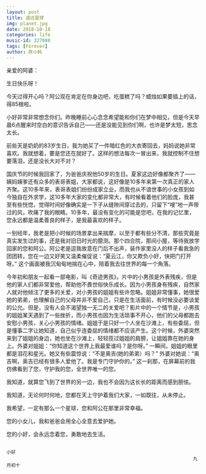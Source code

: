 ```yaml
---
layout: post
title: 遥远星球
img: planet.jpg
date: 2018-10-18
categories: life
music-id: 327088
tags: [Forever]
author: 陈小耗
---
```


亲爱的阿婆：

  生日快乐呀！

  今天过得开心吗？阿公现在肯定在你身边吧，吃蛋糕了吗？蜡烛如果要插上的话，得85根啦。

  小好非常非常想念你们。昨晚睡前心心念念希望能和你们在梦中相见，但是今天早晨6点醒来时空白的意识告诉自己——还是没能见到你们啊，也许是梦太短，思念太长。

  前些天是奶奶的83岁生日，我为她买了一件暗红色的大衣寄回去，妈妈说她非常喜欢。我就想着，要是您还在就好了。这样的想法每次一冒出来，我就控制不住想要落泪，还是没长大对不对？

  国庆节的时候我回家了，为爸爸庆祝他50岁的生日。夏家这边好像都聚齐了——姨妈姨爹还有众多的表哥表姐，大家都说，这好像是10多年来第一次真正的家人齐聚。这10多年来，表哥表姐们纷纷成家立业，而我也从不谙世事的小女孩到如今独自在外求学，这10多年大家的变化都非常大，有时候看着他们的脸庞，我甚至有些恍惚，觉得时间好像确实是一下子从缝隙间穿过去的，只留下“嗖”地一声带过的风，吹痛了我的眼睛。10多年，最没有变化的可能是您吧，在我的记忆里，您永远都是温柔善良的样子，是我最喜欢的样子。

  一别经年，我老是把小时候的场景拿出来揣摩，以至于都有些分不清，那些究竟是真实发生过的事，还是我对旧日时光的臆测。那个四合院，那间小屋，等待我放学回家的您和阿公。阿公老是逗我故意在门后不出声，装作家里没人的样子看我急的团团转，您在一边又好笑又温柔催促说：“夏云江，你又欺负小好，快把门打开呀。” 这个画面被我沉甸甸地揣在心中，陪着我去往世界的每一个角落。

  今年初和朋友一起看一部电影，叫《奇迹男孩》。片中的小男孩是外表残疾，但是他的家人们都非常爱他，帮助他不畏世俗快乐成长。因为小男孩身有残疾，自然家人就对他倾注了更多的关爱，对小男孩的姐姐有些许忽略。姐姐非常懂事，她很爱她的弟弟，也理解自己的父母并非不爱自己，只是在生活面前，有时候没必要谈爱的公允。但是，没有人会不渴望独一无二的关爱吧？影片中的一个情节是，小男孩的姐姐某天遇到了一些挫折，而小男孩也因为生活琐事不开心，他们的父母都跑去安慰小男孩，关心小男孩的情绪。姐姐于是只好一个人坐在沙滩上，有些委屈，但是懂事二字让她知道，自己似乎连委屈的情绪都不应该产生。这个时候，外婆突然来到了姐姐的身边，她也坐在沙滩上，轻轻揽过姐姐的肩膀，让姐姐靠在她的身上。外婆对姐姐：“你知道这个世界上我最爱谁吗？是你呀。” 一瞬间，姐姐的眼里都是泪花和星光。她又有些震惊说：“不是奥吉(她的弟弟）吗？” 外婆对她说：“奥吉啊，奥吉已经有很多人爱他了。我是专门守护你的。” 这一刹那，在屏幕前的我仿佛看到了您，守护我的您，全世界唯一的您。


  我知道，就算您飞到了世界的另一边，我也不会因为这长长的距离而感到胆怯。

  我知道，无论何时何地，您都在天上守护着我们大家，一如既往，从未停止。

  我希望，一定有那么一个星球，您和阿公在那里非常幸福。

  您的小女儿，我和爸爸会用全心全意去爱护她。

  您的小好，会永远念着您，勇敢地去生活。



                                                                           小好
                                                                        九月初十






